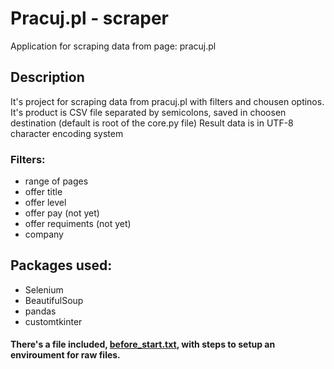 # Pracuj.pl - scraper
Application for scraping data from page: pracuj.pl

## Description
It's project for scraping data from pracuj.pl with filters and chousen optinos.
It's product is CSV file separated by semicolons, saved in choosen destination (default is root of the core.py file)
Result data is in UTF-8 character encoding system

### Filters:
- range of pages
- offer title
- offer level
- offer pay (not yet)
- offer requiments (not yet)
- company

## Packages used:
- Selenium
- BeautifulSoup
- pandas
- customtkinter

#### There's a file included, [before_start.txt](https://github.com/Taali1/Pracuj.pl-scraper/files/11236228/before_start.txt), with steps to setup an enviroument for raw files.
